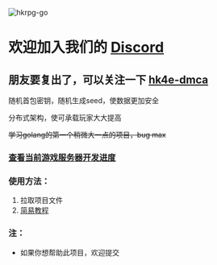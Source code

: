 ![hkrpg-go](https://socialify.git.ci/gucooing/hkrpg-go-public/image?description=1&font=Inter&forks=1&language=1&name=1&owner=1&pattern=Circuit%20Board&stargazers=1&theme=Auto)
 
# **欢迎加入我们的 [Discord](https://discord.gg/222yVp6pUq)**

## 朋友要复出了，可以关注一下 [hk4e-dmca](https://github.com/flswld/hk4e-go)

 随机首包密钥，随机生成seed，使数据更加安全

 分布式架构，使可承载玩家大大提高

 ~~学习golang的第一个稍微大一点的项目，bug max~~

### [查看当前游戏服务器开发进度](./docs/进度/游戏逻辑.md)

### 使用方法：
1. 拉取项目文件
2. [简易教程](./docs/README.md)

### 注：
* 如果你想帮助此项目，欢迎提交